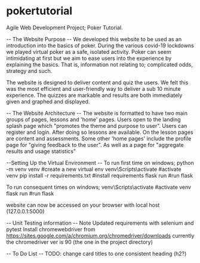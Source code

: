 # pokertutorial
Agile Web Development Project; Poker Tutorial.

-- The Website Purpose --
We developed this website to be used as an introduction into the basics of poker. During the various
covid-19 lockdowns we played virtual poker as a safe, isolated activity. Poker can seem intimidating at first
but we aim to ease users into the experience by explaining the basics. That is, information not relating to;
complicated odds, strategy and such.

The website is designed to deliver content and quiz the users. We felt this was the most efficient and user-friendly way to deliver a sub 10 minute experience. The quizzes are markable and results are both immediately given and graphed and displayed.

-- The Website Architecture --
The website is formatted to have two main groups of pages, lessons and 'home' pages.
Users open to the landing splash page which "promotes the theme and purpose to user". Users can register and login.
After doing so lessons are available. On the lesson pages are content and assessments. Some other 'home pages' include
the profile page for "giving feedback to the user". As well as a page for "aggregate results and usage statistics"

--Setting Up the Virtual Environment --
To run first time on windows; 
python -m venv venv              #create a new virtual env
venv\Scripts\activate            #activate venv
pip install -r requirements.txt  #install requirements 
flask run                        #run flask

To run consequent times on windows;
venv\Scripts\activate           #activate venv
flask run                       #run flask

website can now be accessed on your browser with local host (127.0.0.1:5000)

-- Unit Testing information --
Note Updated requirements with selenium and pytest
Install chromewebdriver from https://sites.google.com/a/chromium.org/chromedriver/downloads
currently the chromedriver ver is 90 (the one in the project directory)




-- To Do List --
TODO: change card titles to one consistent heading (h2?)